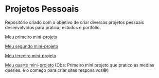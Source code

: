 # Projetos Pessoais

Repositório criado com o objetivo de criar diversos projetos pessoais desenvolvidos para prática, estudos e portfólio.

<a href="https://vinivmarinho.github.io/mini_projetos/projeto_01/index.html">Meu primeiro mini-projeto</a>

<a href="https://vinivmarinho.github.io/mini_projetos/projeto_02/index.html">Meu segundo mini-projeto</a>

<a href="https://vinivmarinho.github.io/mini_projetos/projeto_04/index.html">Meu terceiro mini-projeto</a>

<a href="https://vinivmarinho.github.io/mini_projetos/projeto_04/index.html">Meu quarto mini-projeto</a> (Obs: Primeiro mini projeto que pratico as medias queries. é o começo para criar sites responsivos😁)